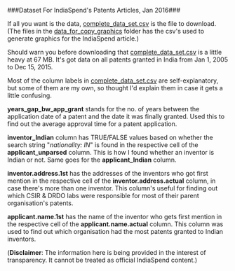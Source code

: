 ###Dataset For IndiaSpend's Patents Articles, Jan 2016###

If all you want is the data, [complete_data_set.csv](complete_data_set.csv) is the file to download. (The files in the [data_for_copy_graphics](data_for_copy_graphics) folder has the csv's used to generate graphics for the IndiaSpend article.)

Should warn you before downloading that [complete_data_set.csv](complete_data_set.csv) is a little heavy at 67 MB. It's got data on all patents granted in India from Jan 1, 2005 to Dec 15, 2015.

Most of the column labels in [complete_data_set.csv](complete_data_set.csv) are self-explanatory, but some of them are my own, so thought I'd explain them in case it gets a little confusing. 

**years_gap_bw_app_grant** stands for the no. of years between the application date of a patent and the date it was finally granted. Used this to find out the average approval time for a patent application.

**inventor_Indian** column has TRUE/FALSE values based on whether the search string "*nationality: IN*" is found in the respective cell of the **applicant_unparsed** column. This is how I found whether an inventor is Indian or not. Same goes for the **applicant_Indian** column. 

**inventor.address.1st** has the addresses of the inventors who got first mention in the respective cell of the **inventor.address.actual** column, in case there's more than one inventor. This column's useful for finding out which CSIR & DRDO labs were responsible for most of their parent organisation's patents.

**applicant.name.1st** has the name of the inventor who gets first mention in the respective cell of the **applicant.name.actual** column. This column was used to find out which organisation had the most patents granted to Indian inventors. 

(**Disclaimer**: The information here is being provided in the interest of transparency. It cannot be treated as official IndiaSpend content.)





 



